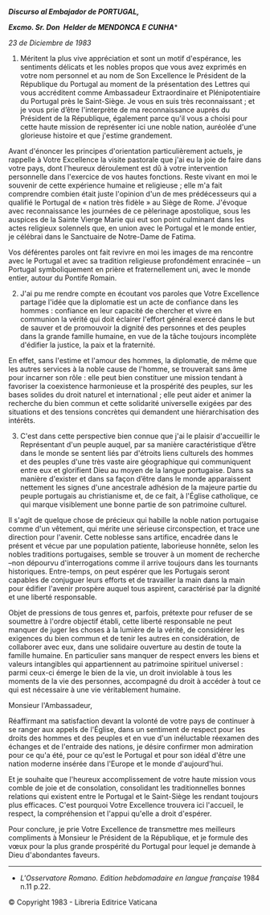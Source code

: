 ***Discurso al Embajador de PORTUGAL,***

***Excmo. Sr. Don  Helder de MENDONCA E CUNHA****

*23 de Diciembre de 1983*

1. Méritent la plus vive appréciation et sont un motif d'espérance, les sentiments délicats et les nobles propos que vous avez exprimés en votre nom personnel et au nom de Son Excellence le Président de la République du Portugal au moment de la présentation des Lettres qui vous accréditent comme Ambassadeur Extraordinaire et Plénipotentiaire du Portugal près le Saint-Siège. Je vous en suis très reconnaissant ; et je vous prie d’être l'interprète de ma reconnaissance auprès du Président de la République, également parce qu'il vous a choisi pour cette haute mission de représenter ici une noble nation, auréolée d'une glorieuse histoire et que j'estime grandement.

Avant d'énoncer les principes d'orientation particulièrement actuels, je rappelle à Votre Excellence la visite pastorale que j'ai eu la joie de faire dans votre pays, dont l'heureux déroulement est dû à votre intervention personnelle dans l'exercice de vos hautes fonctions. Reste vivant en moi le souvenir de cette expérience humaine et religieuse ; elle m'a fait comprendre combien était juste l'opinion d'un de mes prédécesseurs qui a qualifié le Portugal de « nation très fidèle » au Siège de Rome. J'évoque avec reconnaissance les journées de ce pèlerinage apostolique, sous les auspices de la Sainte Vierge Marie qui eut son point culminant dans les actes religieux solennels que, en union avec le Portugal et le monde entier, je célébrai dans le Sanctuaire de Notre-Dame de Fatima.

Vos déférentes paroles ont fait revivre en moi les images de ma rencontre avec le Portugal et avec sa tradition religieuse profondément enracinée – un Portugal symboliquement en prière et fraternellement uni, avec le monde entier, autour du Pontife Romain.

2. J'ai pu me rendre compte en écoutant vos paroles que Votre Excellence partage l'idée que la diplomatie est un acte de confiance dans les hommes : confiance en leur capacité de chercher et vivre en communion la vérité qui doit éclairer l'effort général exercé dans le but de sauver et de promouvoir la dignité des personnes et des peuples dans la grande famille humaine, en vue de la tâche toujours incomplète d'édifier la justice, la paix et la fraternité.

En effet, sans l'estime et l'amour des hommes, la diplomatie, de même que les autres services à la noble cause de l'homme, se trouverait sans âme pour incarner son rôle : elle peut bien constituer une mission tendant à favoriser la coexistence harmonieuse et la prospérité des peuples, sur les bases solides du droit naturel et international ; elle peut aider et animer la recherche du bien commun et cette solidarité universelle exigées par des situations et des tensions concrètes qui demandent une hiérarchisation des intérêts.

3. C'est dans cette perspective bien connue que j'ai le plaisir d'accueillir le Représentant d'un peuple auquel, par sa manière caractéristique d’être dans le monde se sentent liés par d'étroits liens culturels des hommes et des peuples d'une très vaste aire géographique qui communiquent entre eux et glorifient Dieu au moyen de la langue portugaise. Dans sa manière d'exister et dans sa façon d’être dans le monde apparaissent nettement les signes d'une ancestrale adhésion de la majeure partie du peuple portugais au christianisme et, de ce fait, à l'Église catholique, ce qui marque visiblement une bonne partie de son patrimoine culturel.

Il s'agit de quelque chose de précieux qui habille la noble nation portugaise comme d'un vêtement, qui mérite une sérieuse circonspection, et trace une direction pour l'avenir. Cette noblesse sans artifice, encadrée dans le présent et vécue par une population patiente, laborieuse honnête, selon les nobles traditions portugaises, semble se trouver à un moment de recherche –non dépourvu d'interrogations comme il arrive toujours dans les tournants historiques. Entre-temps, on peut espérer que les Portugais seront capables de conjuguer leurs efforts et de travailler la main dans la main pour édifier l'avenir prospère auquel tous aspirent, caractérisé par la dignité et une liberté responsable.

Objet de pressions de tous genres et, parfois, prétexte pour refuser de se soumettre à l'ordre objectif établi, cette liberté responsable ne peut manquer de juger les choses à la lumière de la vérité, de considérer les exigences du bien commun et de tenir les autres en considération, de collaborer avec eux, dans une solidaire ouverture au destin de toute la famille humaine. En particulier sans manquer de respect envers les biens et valeurs intangibles qui appartiennent au patrimoine spirituel universel : parmi ceux-ci émerge le bien de la vie, un droit inviolable à tous les moments de la vie des personnes, accompagné du droit à accéder à tout ce qui est nécessaire à une vie véritablement humaine.

Monsieur l'Ambassadeur,

Réaffirmant ma satisfaction devant la volonté de votre pays de continuer à se ranger aux appels de l'Église, dans un sentiment de respect pour les droits des hommes et des peuples et en vue d'un inéluctable réexamen des échanges et de l'entraide des nations, je désire confirmer mon admiration pour ce qu'a été, pour ce qu'est le Portugal et pour son idéal d'être une nation moderne insérée dans l'Europe et le monde d'aujourd'hui.

Et je souhaite que l'heureux accomplissement de votre haute mission vous comble de joie et de consolation, consolidant les traditionnelles bonnes relations qui existent entre le Portugal et le Saint-Siège les rendant toujours plus efficaces. C'est pourquoi Votre Excellence trouvera ici l'accueil, le respect, la compréhension et l'appui qu'elle a droit d'espérer.

Pour conclure, je prie Votre Excellence de transmettre mes meilleurs compliments à Monsieur le Président de la République, et je formule des vœux pour la plus grande prospérité du Portugal pour lequel je demande à Dieu d'abondantes faveurs.

* * *

* *L'Osservatore Romano. Edition hebdomadaire en langue française* 1984 n.11 p.22.

© Copyright 1983 - Libreria Editrice Vaticana